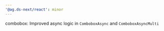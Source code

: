 ```yaml
---
'@ag.ds-next/react': minor
---
```


combobox: Improved async logic in `ComboboxAsync` and `ComboboxAsyncMulti`
